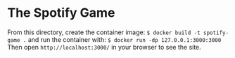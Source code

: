 # The Spotify Game

From this directory, create the container image:
`$ docker build -t spotify-game .`
and run the container with:
`$ docker run -dp 127.0.0.1:3000:3000`
Then open `http://localhost:3000/` in your browser to see the site.
